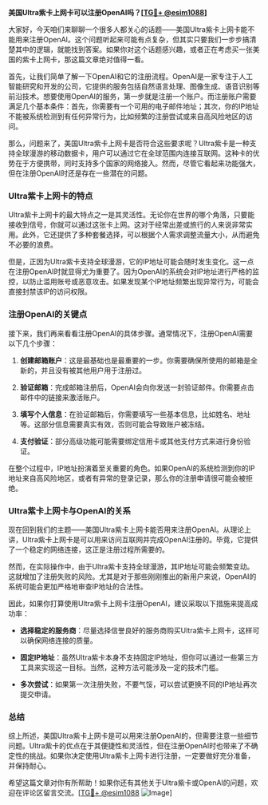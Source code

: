 **美国Ultra紫卡上网卡可以注册OpenAI吗？[[TG💪+ @esim1088](https://t.me/s/esim1088)]**

大家好，今天咱们来聊聊一个很多人都关心的话题——美国Ultra紫卡上网卡能不能用来注册OpenAI。这个问题听起来可能有点复杂，但其实只要我们一步步搞清楚其中的逻辑，就能找到答案。如果你对这个话题感兴趣，或者正在考虑买一张美国的紫卡上网卡，那这篇文章绝对值得一看。

首先，让我们简单了解一下OpenAI和它的注册流程。OpenAI是一家专注于人工智能研究和开发的公司，它提供的服务包括自然语言处理、图像生成、语音识别等前沿技术。想要使用OpenAI的服务，第一步就是注册一个账户。而注册账户需要满足几个基本条件：首先，你需要有一个可用的电子邮件地址；其次，你的IP地址不能被系统检测到有任何异常行为，比如频繁的注册尝试或来自高风险地区的访问。

那么，问题来了，美国Ultra紫卡上网卡是否符合这些要求呢？Ultra紫卡是一种支持全球漫游的移动数据卡，用户可以通过它在全球范围内连接互联网。这种卡的优势在于方便携带，同时支持多个国家的网络接入。然而，尽管它看起来功能强大，但在注册OpenAI时还是存在一些潜在的问题。

### Ultra紫卡上网卡的特点

Ultra紫卡上网卡的最大特点之一是其灵活性。无论你在世界的哪个角落，只要能接收到信号，你就可以通过这张卡上网。这对于经常出差或旅行的人来说非常实用。此外，它还提供了多种套餐选择，可以根据个人需求调整流量大小，从而避免不必要的浪费。

但是，正因为Ultra紫卡支持全球漫游，它的IP地址可能会随时发生变化。这一点在注册OpenAI时就显得尤为重要了。因为OpenAI的系统会对IP地址进行严格的监控，以防止滥用账号或恶意攻击。如果发现某个IP地址频繁出现异常行为，可能会直接封禁该IP的访问权限。

### 注册OpenAI的关键点

接下来，我们再来看看注册OpenAI的具体步骤。通常情况下，注册OpenAI需要以下几个步骤：

1. **创建邮箱账户**：这是最基础也是最重要的一步。你需要确保所使用的邮箱是全新的，并且没有被其他用户用于注册过。
   
2. **验证邮箱**：完成邮箱注册后，OpenAI会向你发送一封验证邮件。你需要点击邮件中的链接来激活账户。

3. **填写个人信息**：在验证邮箱后，你需要填写一些基本信息，比如姓名、地址等。这部分信息需要真实有效，否则可能会导致账户被冻结。

4. **支付验证**：部分高级功能可能需要绑定信用卡或其他支付方式来进行身份验证。

在整个过程中，IP地址扮演着至关重要的角色。如果OpenAI的系统检测到你的IP地址来自高风险地区，或者有异常的登录记录，那么你的注册申请很可能会被拒绝。

### Ultra紫卡上网卡与OpenAI的关系

现在回到我们的主题——美国Ultra紫卡上网卡能否用来注册OpenAI。从理论上讲，Ultra紫卡上网卡是可以用来访问互联网并完成OpenAI注册的。毕竟，它提供了一个稳定的网络连接，这正是注册过程所需要的。

然而，在实际操作中，由于Ultra紫卡支持全球漫游，其IP地址可能会频繁变动。这就增加了注册失败的风险。尤其是对于那些刚刚推出的新用户来说，OpenAI的系统可能会更加严格地审查IP地址的合法性。

因此，如果你打算使用Ultra紫卡上网卡注册OpenAI，建议采取以下措施来提高成功率：

- **选择稳定的服务商**：尽量选择信誉良好的服务商购买Ultra紫卡上网卡，这样可以确保网络连接的质量。
  
- **固定IP地址**：虽然Ultra紫卡本身不支持固定IP地址，但你可以通过一些第三方工具来实现这一目标。当然，这种方法可能涉及一定的技术门槛。

- **多次尝试**：如果第一次注册失败，不要气馁，可以尝试更换不同的IP地址再次提交申请。

### 总结

综上所述，美国Ultra紫卡上网卡是可以用来注册OpenAI的，但需要注意一些细节问题。Ultra紫卡的优点在于其便捷性和灵活性，但在注册OpenAI时也带来了不确定性的挑战。如果你决定使用Ultra紫卡上网卡进行注册，一定要做好充分准备，并保持耐心。

希望这篇文章对你有所帮助！如果你还有其他关于Ultra紫卡或OpenAI的问题，欢迎在评论区留言交流。[[TG💪+ @esim1088](https://t.me/s/esim1088) ![Image](https://i.postimg.cc/4NQfJmqS/Snipaste-2025-05-13-00-14-12.png)]